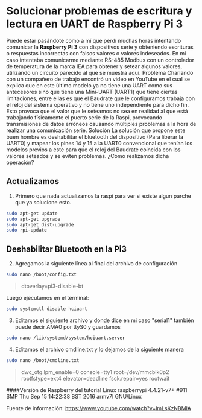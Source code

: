 Solucionar problemas de escritura y lectura en UART de Raspberry Pi 3 
===================
Puede estar pasándote como a mí que perdí muchas horas intentando comunicar la **Raspberry Pi 3** con dispositivos serie y obteniendo escrituras o respuestas incorrectas con falsos valores o valores indeseados. En mi caso intentaba comunicarme mediante RS-485 Modbus con un controlador de temperatura de la marca IEA para obtener y setear algunos valores, utilizando un circuito parecido al que se muestra aquí.
Problema
Charlando con un compañero de trabajo encontró un video en YouTube en el cual se explica que en este último modelo ya no tiene una UART como sus antecesores sino que tiene una Mini-UART (UART1) que tiene ciertas limitaciones, entre ellas es que el Baudrate que le configuramos trabaja con el reloj del sistema operativo y no tiene uno independiente para dicho fin. Esto provoca que el valor que le seteamos no sea en realidad al que está trabajando físicamente el puerto serie de la Raspi, provocando transmisiones de datos erróneos causando múltiples problemas a la hora de realizar una comunicación serie.
Solución
La solución que propone este buen hombre es deshabilitar el bluetooth del dispositivo (Para liberar la UART0) y mapear los pines 14 y 15 a la UART0 convencional que tenían los modelos previos a este para que el reloj del Baudrate coincida con los valores seteados y se eviten problemas.
¿Cómo realizamos dicha operación?


## Actualizamos
1) Primero que nada actualizamos la raspi para ver si existe algun parche que ya solucione esto.

```sh
sudo apt-get update
sudo apt-get upgrade
sudo apt-get dist-upgrade
sudo rpi-update
```


## Deshabilitar Bluetooth en la Pi3
2) Agregamos la siguiente línea al final del archivo de configuración

```sh
sudo nano /boot/config.txt
```
>dtoverlay=pi3-disable-bt

Luego ejecutamos en el terminal:
```sh
sudo systemctl disable hciuart
```

3) Editamos el siguiente archivo y donde dice en mi caso "serial1" también puede decir AMA0 por ttyS0 y guardamos
```sh
sudo nano /lib/systemd/system/hciuart.server
```

4) Editamos el archivo cmdline.txt y lo dejamos de la siguiente manera
```sh
sudo nano /boot/cmdline.txt
```
>dwc_otg.lpm_enable=0 console=tty1 root=/dev/mmcblk0p2 rootfstype=ext4 elevator=deadline fsck.repair=yes rootwait

####Versión de Raspberry del tutorial
Linux raspberrypi 4.4.21-v7+ #911 SMP Thu Sep 15 14:22:38 BST 2016 armv7l GNU/Linux

Fuente de información: https://www.youtube.com/watch?v=lmLsKzNBMlA
